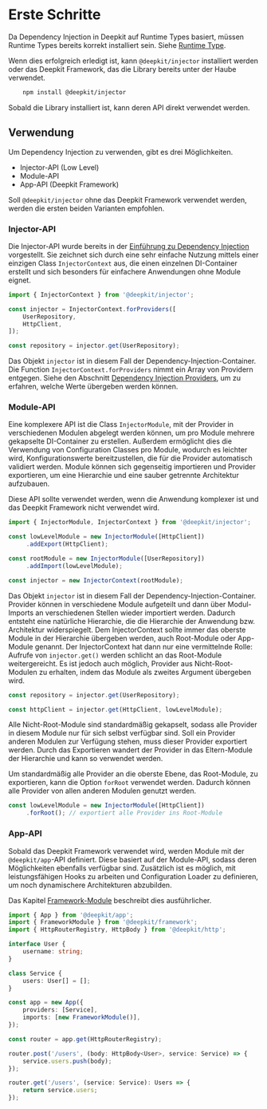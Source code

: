 # Erste Schritte

Da Dependency Injection in Deepkit auf Runtime Types basiert, müssen Runtime Types bereits korrekt installiert sein. Siehe [Runtime Type](../runtime-types/getting-started.md).

Wenn dies erfolgreich erledigt ist, kann `@deepkit/injector` installiert werden oder das Deepkit Framework, das die Library bereits unter der Haube verwendet.

```sh
	npm install @deepkit/injector
```

Sobald die Library installiert ist, kann deren API direkt verwendet werden.


## Verwendung

Um Dependency Injection zu verwenden, gibt es drei Möglichkeiten.

* Injector-API (Low Level)
* Module-API
* App-API (Deepkit Framework)

Soll `@deepkit/injector` ohne das Deepkit Framework verwendet werden, werden die ersten beiden Varianten empfohlen.

### Injector-API

Die Injector-API wurde bereits in der [Einführung zu Dependency Injection](../dependency-injection) vorgestellt. Sie zeichnet sich durch eine sehr einfache Nutzung mittels einer einzigen Class `InjectorContext` aus, die einen einzelnen DI-Container erstellt und sich besonders für einfachere Anwendungen ohne Module eignet.

```typescript
import { InjectorContext } from '@deepkit/injector';

const injector = InjectorContext.forProviders([
    UserRepository,
    HttpClient,
]);

const repository = injector.get(UserRepository);
```

Das Objekt `injector` ist in diesem Fall der Dependency-Injection-Container. Die Function `InjectorContext.forProviders` nimmt ein Array von Providern entgegen. Siehe den Abschnitt [Dependency Injection Providers](dependency-injection.md#di-providers), um zu erfahren, welche Werte übergeben werden können.

### Module-API

Eine komplexere API ist die Class `InjectorModule`, mit der Provider in verschiedenen Modulen abgelegt werden können, um pro Module mehrere gekapselte DI-Container zu erstellen. Außerdem ermöglicht dies die Verwendung von Configuration Classes pro Module, wodurch es leichter wird, Konfigurationswerte bereitzustellen, die für die Provider automatisch validiert werden. Module können sich gegenseitig importieren und Provider exportieren, um eine Hierarchie und eine sauber getrennte Architektur aufzubauen.

Diese API sollte verwendet werden, wenn die Anwendung komplexer ist und das Deepkit Framework nicht verwendet wird.

```typescript
import { InjectorModule, InjectorContext } from '@deepkit/injector';

const lowLevelModule = new InjectorModule([HttpClient])
     .addExport(HttpClient);

const rootModule = new InjectorModule([UserRepository])
     .addImport(lowLevelModule);

const injector = new InjectorContext(rootModule);
```

Das Objekt `injector` ist in diesem Fall der Dependency-Injection-Container. Provider können in verschiedene Module aufgeteilt und dann über Modul-Imports an verschiedenen Stellen wieder importiert werden. Dadurch entsteht eine natürliche Hierarchie, die die Hierarchie der Anwendung bzw. Architektur widerspiegelt.
Dem InjectorContext sollte immer das oberste Module in der Hierarchie übergeben werden, auch Root-Module oder App-Module genannt. Der InjectorContext hat dann nur eine vermittelnde Rolle: Aufrufe von `injector.get()` werden schlicht an das Root-Module weitergereicht. Es ist jedoch auch möglich, Provider aus Nicht-Root-Modulen zu erhalten, indem das Module als zweites Argument übergeben wird.

```typescript
const repository = injector.get(UserRepository);

const httpClient = injector.get(HttpClient, lowLevelModule);
```

Alle Nicht-Root-Module sind standardmäßig gekapselt, sodass alle Provider in diesem Module nur für sich selbst verfügbar sind. Soll ein Provider anderen Modulen zur Verfügung stehen, muss dieser Provider exportiert werden. Durch das Exportieren wandert der Provider in das Eltern-Module der Hierarchie und kann so verwendet werden.

Um standardmäßig alle Provider an die oberste Ebene, das Root-Module, zu exportieren, kann die Option `forRoot` verwendet werden. Dadurch können alle Provider von allen anderen Modulen genutzt werden.

```typescript
const lowLevelModule = new InjectorModule([HttpClient])
     .forRoot(); // exportiert alle Provider ins Root-Module
```

### App-API

Sobald das Deepkit Framework verwendet wird, werden Module mit der `@deepkit/app`-API definiert. Diese basiert auf der Module-API, sodass deren Möglichkeiten ebenfalls verfügbar sind. Zusätzlich ist es möglich, mit leistungsfähigen Hooks zu arbeiten und Configuration Loader zu definieren, um noch dynamischere Architekturen abzubilden.

Das Kapitel [Framework-Module](../app/modules.md) beschreibt dies ausführlicher.

```typescript
import { App } from '@deepkit/app';
import { FrameworkModule } from '@deepkit/framework';
import { HttpRouterRegistry, HttpBody } from '@deepkit/http';

interface User {
    username: string;
}

class Service {
    users: User[] = [];
}

const app = new App({
    providers: [Service],
    imports: [new FrameworkModule()],
});

const router = app.get(HttpRouterRegistry);

router.post('/users', (body: HttpBody<User>, service: Service) => {
    service.users.push(body);
});

router.get('/users', (service: Service): Users => {
    return service.users;
});
```